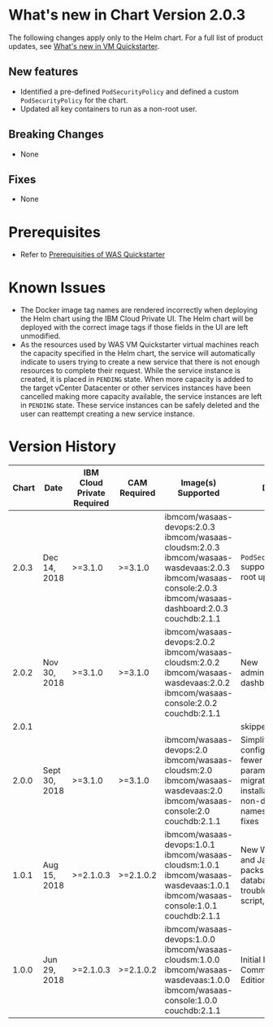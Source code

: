 # What's new in Chart Version 2.0.3

The following changes apply only to the Helm chart. For a full list of product updates, see [What's new in VM Quickstarter](https://www.ibm.com/support/knowledgecenter/SSTF9X/about-whats-new.html).

## New features

  - Identified a pre-defined `PodSecurityPolicy` and defined a custom `PodSecurityPolicy` for the chart.
  - Updated all key containers to run as a non-root user.

## Breaking Changes
  - None

## Fixes
  - None

# Prerequisites
  - Refer to [Prerequisities of WAS Quickstarter](http://ibm.biz/WASQuickstarterPrerequisites)

# Known Issues
  - The Docker image tag names are rendered incorrectly when deploying the Helm chart using the IBM Cloud Private UI. The Helm chart will be deployed with the correct image tags if those fields in the UI are left unmodified.
  - As the resources used by WAS VM Quickstarter virtual machines reach the capacity specified in the Helm chart, the service will automatically indicate to users trying to create a new service that there is not enough resources to complete their request.   While the service instance is created, it is placed in `PENDING` state.  When more capacity is added to the target vCenter Datacenter or other services instances have been cancelled making more capacity available, the service instances are left in `PENDING` state.  These service instances can be safely deleted and the user can reattempt creating a new service instance.

# Version History

| Chart | Date | IBM Cloud Private Required | CAM Required | Image(s) Supported |  Details |
| ----- | ---- | ------------ | ------------------ | ---------------- | ------- |
| 2.0.3 | Dec 14, 2018 | >=3.1.0 | >=3.1.0 | ibmcom/wasaas-devops:2.0.3 ibmcom/wasaas-cloudsm:2.0.3 ibmcom/wasaas-wasdevaas:2.0.3 ibmcom/wasaas-console:2.0.3 ibmcom/wasaas-dashboard:2.0.3 couchdb:2.1.1 | `PodSecurityPolicy` support and non-root updates. |
| 2.0.2 | Nov 30, 2018 | >=3.1.0 | >=3.1.0 | ibmcom/wasaas-devops:2.0.2 ibmcom/wasaas-cloudsm:2.0.2 ibmcom/wasaas-wasdevaas:2.0.2 ibmcom/wasaas-console:2.0.2 couchdb:2.1.1 | New administrative dashboard. |
| 2.0.1 | | | | | skipped |
| 2.0.0 | Sept 30, 2018 | >=3.1.0 | >=3.1.0 | ibmcom/wasaas-devops:2.0 ibmcom/wasaas-cloudsm:2.0 ibmcom/wasaas-wasdevaas:2.0 ibmcom/wasaas-console:2.0 couchdb:2.1.1 | Simplified configuration - fewer config parameters, migration support, installation in non-default namespace, bug fixes |
| 1.0.1 | Aug 15, 2018  | >=2.1.0.3 | >=2.1.0.2 | ibmcom/wasaas-devops:1.0.1 ibmcom/wasaas-cloudsm:1.0.1 ibmcom/wasaas-wasdevaas:1.0.1 ibmcom/wasaas-console:1.0.1 couchdb:2.1.1 | New WebSphere and Java fix packs and database troubleshooting script, plus fixes. |
| 1.0.0 | Jun 29, 2018  | >=2.1.0.3 | >=2.1.0.2 |  ibmcom/wasaas-devops:1.0.0 ibmcom/wasaas-cloudsm:1.0.0 ibmcom/wasaas-wasdevaas:1.0.0 ibmcom/wasaas-console:1.0.0 couchdb:2.1.1 | Initial Delivery of Community Edition. |
